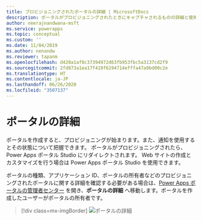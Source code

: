 ```yaml
---
title: プロビジョニングされたポータルの詳細 | MicrosoftDocs
description: ポータルがプロビジョニングされたときにキャプチャされるものの詳細と使用できるものを把握します。
author: neerajnandwana-msft
ms.service: powerapps
ms.topic: conceptual
ms.custom: ''
ms.date: 11/04/2019
ms.author: nenandw
ms.reviewer: tapanm
ms.openlocfilehash: d420a1af0c37394972d63fb953fbc5a3137cd2f9
ms.sourcegitcommit: 2fd873a1ea17f419f6194714efffa47a9bd00c2e
ms.translationtype: HT
ms.contentlocale: ja-JP
ms.lasthandoff: 06/26/2020
ms.locfileid: "3507137"
---
```

# <a name="portal-details"></a>ポータルの詳細

ポータルを作成すると、プロビジョニングが始まります。また、通知を使用するとその状態について把握できます。 ポータルがプロビジョニングされたら、Power Apps ポータル Studio にリダイレクトされます。 Web サイトの作成とカスタマイズを行う場合は Power Apps ポータル Studio を使用できます。

ポータルの種類、アプリケーション ID、ポータルの所有者などのプロビジョニングされたポータルに関する詳細を確認する必要がある場合は、[Power Apps ポータルの管理者センター](admin-overview.md) を開き、**ポータルの詳細** へ移動します。ポータルを作成したユーザーがポータルの所有者です。

> [!div class=mx-imgBorder]
> ![ポータルの詳細](../media/portal-details-admin.png "ポータルの詳細")